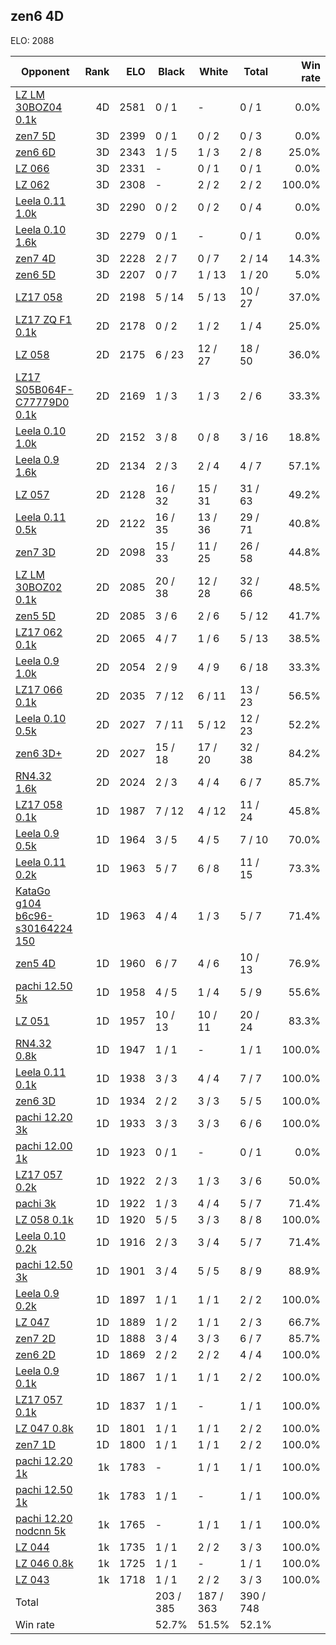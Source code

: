 ## zen6 4D ##

ELO: 2088

Opponent | Rank | ELO | Black | White | Total | Win rate
---------|-----:|----:|-------|-------|-------|-------:
[LZ LM 30BOZ04 0.1k](LZ%20LM%2030BOZ04%200.1k.md) | 4D | 2581 | 0 / 1 | - | 0 / 1 | 0.0%
[zen7 5D](zen7%205D.md) | 3D | 2399 | 0 / 1 | 0 / 2 | 0 / 3 | 0.0%
[zen6 6D](zen6%206D.md) | 3D | 2343 | 1 / 5 | 1 / 3 | 2 / 8 | 25.0%
[LZ 066](LZ%20066.md) | 3D | 2331 | - | 0 / 1 | 0 / 1 | 0.0%
[LZ 062](LZ%20062.md) | 3D | 2308 | - | 2 / 2 | 2 / 2 | 100.0%
[Leela 0.11 1.0k](Leela%200.11%201.0k.md) | 3D | 2290 | 0 / 2 | 0 / 2 | 0 / 4 | 0.0%
[Leela 0.10 1.6k](Leela%200.10%201.6k.md) | 3D | 2279 | 0 / 1 | - | 0 / 1 | 0.0%
[zen7 4D](zen7%204D.md) | 3D | 2228 | 2 / 7 | 0 / 7 | 2 / 14 | 14.3%
[zen6 5D](zen6%205D.md) | 3D | 2207 | 0 / 7 | 1 / 13 | 1 / 20 | 5.0%
[LZ17 058](LZ17%20058.md) | 2D | 2198 | 5 / 14 | 5 / 13 | 10 / 27 | 37.0%
[LZ17 ZQ F1 0.1k](LZ17%20ZQ%20F1%200.1k.md) | 2D | 2178 | 0 / 2 | 1 / 2 | 1 / 4 | 25.0%
[LZ 058](LZ%20058.md) | 2D | 2175 | 6 / 23 | 12 / 27 | 18 / 50 | 36.0%
[LZ17 S05B064F-C77779D0 0.1k](LZ17%20S05B064F-C77779D0%200.1k.md) | 2D | 2169 | 1 / 3 | 1 / 3 | 2 / 6 | 33.3%
[Leela 0.10 1.0k](Leela%200.10%201.0k.md) | 2D | 2152 | 3 / 8 | 0 / 8 | 3 / 16 | 18.8%
[Leela 0.9 1.6k](Leela%200.9%201.6k.md) | 2D | 2134 | 2 / 3 | 2 / 4 | 4 / 7 | 57.1%
[LZ 057](LZ%20057.md) | 2D | 2128 | 16 / 32 | 15 / 31 | 31 / 63 | 49.2%
[Leela 0.11 0.5k](Leela%200.11%200.5k.md) | 2D | 2122 | 16 / 35 | 13 / 36 | 29 / 71 | 40.8%
[zen7 3D](zen7%203D.md) | 2D | 2098 | 15 / 33 | 11 / 25 | 26 / 58 | 44.8%
[LZ LM 30BOZ02 0.1k](LZ%20LM%2030BOZ02%200.1k.md) | 2D | 2085 | 20 / 38 | 12 / 28 | 32 / 66 | 48.5%
[zen5 5D](zen5%205D.md) | 2D | 2085 | 3 / 6 | 2 / 6 | 5 / 12 | 41.7%
[LZ17 062 0.1k](LZ17%20062%200.1k.md) | 2D | 2065 | 4 / 7 | 1 / 6 | 5 / 13 | 38.5%
[Leela 0.9 1.0k](Leela%200.9%201.0k.md) | 2D | 2054 | 2 / 9 | 4 / 9 | 6 / 18 | 33.3%
[LZ17 066 0.1k](LZ17%20066%200.1k.md) | 2D | 2035 | 7 / 12 | 6 / 11 | 13 / 23 | 56.5%
[Leela 0.10 0.5k](Leela%200.10%200.5k.md) | 2D | 2027 | 7 / 11 | 5 / 12 | 12 / 23 | 52.2%
[zen6 3D+](zen6%203D+.md) | 2D | 2027 | 15 / 18 | 17 / 20 | 32 / 38 | 84.2%
[RN4.32 1.6k](RN4.32%201.6k.md) | 2D | 2024 | 2 / 3 | 4 / 4 | 6 / 7 | 85.7%
[LZ17 058 0.1k](LZ17%20058%200.1k.md) | 1D | 1987 | 7 / 12 | 4 / 12 | 11 / 24 | 45.8%
[Leela 0.9 0.5k](Leela%200.9%200.5k.md) | 1D | 1964 | 3 / 5 | 4 / 5 | 7 / 10 | 70.0%
[Leela 0.11 0.2k](Leela%200.11%200.2k.md) | 1D | 1963 | 5 / 7 | 6 / 8 | 11 / 15 | 73.3%
[KataGo g104 b6c96-s30164224 150](KataGo%20g104%20b6c96-s30164224%20150.md) | 1D | 1963 | 4 / 4 | 1 / 3 | 5 / 7 | 71.4%
[zen5 4D](zen5%204D.md) | 1D | 1960 | 6 / 7 | 4 / 6 | 10 / 13 | 76.9%
[pachi 12.50 5k](pachi%2012.50%205k.md) | 1D | 1958 | 4 / 5 | 1 / 4 | 5 / 9 | 55.6%
[LZ 051](LZ%20051.md) | 1D | 1957 | 10 / 13 | 10 / 11 | 20 / 24 | 83.3%
[RN4.32 0.8k](RN4.32%200.8k.md) | 1D | 1947 | 1 / 1 | - | 1 / 1 | 100.0%
[Leela 0.11 0.1k](Leela%200.11%200.1k.md) | 1D | 1938 | 3 / 3 | 4 / 4 | 7 / 7 | 100.0%
[zen6 3D](zen6%203D.md) | 1D | 1934 | 2 / 2 | 3 / 3 | 5 / 5 | 100.0%
[pachi 12.20 3k](pachi%2012.20%203k.md) | 1D | 1933 | 3 / 3 | 3 / 3 | 6 / 6 | 100.0%
[pachi 12.00 1k](pachi%2012.00%201k.md) | 1D | 1923 | 0 / 1 | - | 0 / 1 | 0.0%
[LZ17 057 0.2k](LZ17%20057%200.2k.md) | 1D | 1922 | 2 / 3 | 1 / 3 | 3 / 6 | 50.0%
[pachi 3k](pachi%203k.md) | 1D | 1922 | 1 / 3 | 4 / 4 | 5 / 7 | 71.4%
[LZ 058 0.1k](LZ%20058%200.1k.md) | 1D | 1920 | 5 / 5 | 3 / 3 | 8 / 8 | 100.0%
[Leela 0.10 0.2k](Leela%200.10%200.2k.md) | 1D | 1916 | 2 / 3 | 3 / 4 | 5 / 7 | 71.4%
[pachi 12.50 3k](pachi%2012.50%203k.md) | 1D | 1901 | 3 / 4 | 5 / 5 | 8 / 9 | 88.9%
[Leela 0.9 0.2k](Leela%200.9%200.2k.md) | 1D | 1897 | 1 / 1 | 1 / 1 | 2 / 2 | 100.0%
[LZ 047](LZ%20047.md) | 1D | 1889 | 1 / 2 | 1 / 1 | 2 / 3 | 66.7%
[zen7 2D](zen7%202D.md) | 1D | 1888 | 3 / 4 | 3 / 3 | 6 / 7 | 85.7%
[zen6 2D](zen6%202D.md) | 1D | 1869 | 2 / 2 | 2 / 2 | 4 / 4 | 100.0%
[Leela 0.9 0.1k](Leela%200.9%200.1k.md) | 1D | 1867 | 1 / 1 | 1 / 1 | 2 / 2 | 100.0%
[LZ17 057 0.1k](LZ17%20057%200.1k.md) | 1D | 1837 | 1 / 1 | - | 1 / 1 | 100.0%
[LZ 047 0.8k](LZ%20047%200.8k.md) | 1D | 1801 | 1 / 1 | 1 / 1 | 2 / 2 | 100.0%
[zen7 1D](zen7%201D.md) | 1D | 1800 | 1 / 1 | 1 / 1 | 2 / 2 | 100.0%
[pachi 12.20 1k](pachi%2012.20%201k.md) | 1k | 1783 | - | 1 / 1 | 1 / 1 | 100.0%
[pachi 12.50 1k](pachi%2012.50%201k.md) | 1k | 1783 | 1 / 1 | - | 1 / 1 | 100.0%
[pachi 12.20 nodcnn 5k](pachi%2012.20%20nodcnn%205k.md) | 1k | 1765 | - | 1 / 1 | 1 / 1 | 100.0%
[LZ 044](LZ%20044.md) | 1k | 1735 | 1 / 1 | 2 / 2 | 3 / 3 | 100.0%
[LZ 046 0.8k](LZ%20046%200.8k.md) | 1k | 1725 | 1 / 1 | - | 1 / 1 | 100.0%
[LZ 043](LZ%20043.md) | 1k | 1718 | 1 / 1 | 2 / 2 | 3 / 3 | 100.0%
Total | | | 203 / 385 | 187 / 363 | 390 / 748 | 
Win rate| | | 52.7% | 51.5% | 52.1% | 
